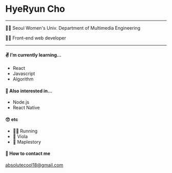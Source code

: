 # HyeRyun Cho
---
👩‍🎓 Seoul Women's Univ. Department of Multimedia Engineering

👩‍💻 Front-end web developer

---
#### ✌️ I’m currently learning...
 - React
 - Javascript
 - Algorithm
 
#### 👀 Also interested in...
- Node.js
- React Native

#### 😙 etc
- 🏃‍♀️ Running
- 🎻 Viola
- 🍁 Maplestory

#### 📧 How to contact me  
absolutecool18@gmail.com

